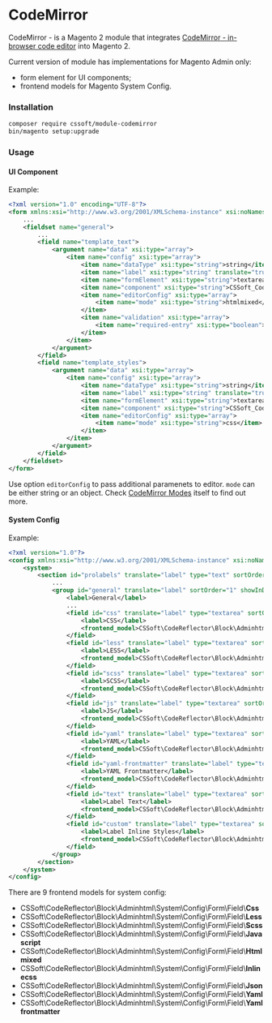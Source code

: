 # CodeMirror

CodeMirror - is a Magento 2 module that integrates
[CodeMirror - in-browser code editor](https://codemirror.net/) into Magento 2.

Current version of module has implementations for Magento Admin only:

 -  form element for UI components;
 -  frontend models for Magento System Config.

### Installation

```bash
composer require cssoft/module-codemirror
bin/magento setup:upgrade
```

### Usage

#### UI Component

Example:

```xml
<?xml version="1.0" encoding="UTF-8"?>
<form xmlns:xsi="http://www.w3.org/2001/XMLSchema-instance" xsi:noNamespaceSchemaLocation="urn:magento:module:Magento_Ui:etc/ui_configuration.xsd">
    ...
    <fieldset name="general">
        ...
        <field name="template_text">
            <argument name="data" xsi:type="array">
                <item name="config" xsi:type="array">
                    <item name="dataType" xsi:type="string">string</item>
                    <item name="label" xsi:type="string" translate="true">Template Content</item>
                    <item name="formElement" xsi:type="string">textarea</item>
                    <item name="component" xsi:type="string">CSSoft_CodeReflector/js/form/element/editor</item>
                    <item name="editorConfig" xsi:type="array">
                        <item name="mode" xsi:type="string">htmlmixed</item>
                    </item>
                    <item name="validation" xsi:type="array">
                        <item name="required-entry" xsi:type="boolean">true</item>
                    </item>
                </item>
            </argument>
        </field>
        <field name="template_styles">
            <argument name="data" xsi:type="array">
                <item name="config" xsi:type="array">
                    <item name="dataType" xsi:type="string">string</item>
                    <item name="label" xsi:type="string" translate="true">Template Styles</item>
                    <item name="formElement" xsi:type="string">textarea</item>
                    <item name="component" xsi:type="string">CSSoft_CodeReflector/js/form/element/editor</item>
                    <item name="editorConfig" xsi:type="array">
                        <item name="mode" xsi:type="string">css</item>
                    </item>
                </item>
            </argument>
        </field>
    </fieldset>
</form>

```

Use option `editorConfig` to pass additional paramenets to editor. `mode` can be either string or an object. Check [CodeMirror Modes](https://codemirror.net/mode/) itself to find out more.

#### System Config

Example:

```xml
<?xml version="1.0"?>
<config xmlns:xsi="http://www.w3.org/2001/XMLSchema-instance" xsi:noNamespaceSchemaLocation="urn:magento:module:Magento_Config:etc/system_file.xsd">
    <system>
        <section id="prolabels" translate="label" type="text" sortOrder="1668" showInDefault="1" showInWebsite="1" showInStore="1">
            ...
            <group id="general" translate="label" sortOrder="1" showInDefault="1" showInWebsite="1" showInStore="1">
                <label>General</label>
                ...
                <field id="css" translate="label" type="textarea" sortOrder="10" showInDefault="1" showInWebsite="1" showInStore="1">
                    <label>CSS</label>
                    <frontend_model>CSSoft\CodeReflector\Block\Adminhtml\System\Config\Form\Field\Css</frontend_model>
                </field>
                <field id="less" translate="label" type="textarea" sortOrder="12" showInDefault="1" showInWebsite="1" showInStore="1">
                    <label>LESS</label>
                    <frontend_model>CSSoft\CodeReflector\Block\Adminhtml\System\Config\Form\Field\Less</frontend_model>
                </field>
                <field id="scss" translate="label" type="textarea" sortOrder="12" showInDefault="1" showInWebsite="1" showInStore="1">
                    <label>SCSS</label>
                    <frontend_model>CSSoft\CodeReflector\Block\Adminhtml\System\Config\Form\Field\Scss</frontend_model>
                </field>
                <field id="js" translate="label" type="textarea" sortOrder="20" showInDefault="1" showInWebsite="1" showInStore="1">
                    <label>JS</label>
                    <frontend_model>CSSoft\CodeReflector\Block\Adminhtml\System\Config\Form\Field\Javascript</frontend_model>
                </field>
                <field id="yaml" translate="label" type="textarea" sortOrder="25" showInDefault="1" showInWebsite="1" showInStore="1">
                    <label>YAML</label>
                    <frontend_model>CSSoft\CodeReflector\Block\Adminhtml\System\Config\Form\Field\Yaml</frontend_model>
                </field>
                <field id="yaml-frontmatter" translate="label" type="textarea" sortOrder="26" showInDefault="1" showInWebsite="1" showInStore="1">
                    <label>YAML Frontmatter</label>
                    <frontend_model>CSSoft\CodeReflector\Block\Adminhtml\System\Config\Form\Field\Yamlfrontmatter</frontend_model>
                </field>
                <field id="text" translate="label" type="textarea" sortOrder="30" showInDefault="1" showInWebsite="1" showInStore="1">
                    <label>Label Text</label>
                    <frontend_model>CSSoft\CodeReflector\Block\Adminhtml\System\Config\Form\Field\Htmlmixed</frontend_model>
                </field>
                <field id="custom" translate="label" type="textarea" sortOrder="50" showInDefault="1" showInWebsite="1" showInStore="1">
                    <label>Label Inline Styles</label>
                    <frontend_model>CSSoft\CodeReflector\Block\Adminhtml\System\Config\Form\Field\Inlinecss</frontend_model>
                </field>
            </group>
        </section>
    </system>
</config>
```

There are 9 frontend models for system config:

 -  CSSoft\CodeReflector\Block\Adminhtml\System\Config\Form\Field\\**Css**
 -  CSSoft\CodeReflector\Block\Adminhtml\System\Config\Form\Field\\**Less**
 -  CSSoft\CodeReflector\Block\Adminhtml\System\Config\Form\Field\\**Scss**
 -  CSSoft\CodeReflector\Block\Adminhtml\System\Config\Form\Field\\**Javascript**
 -  CSSoft\CodeReflector\Block\Adminhtml\System\Config\Form\Field\\**Htmlmixed**
 -  CSSoft\CodeReflector\Block\Adminhtml\System\Config\Form\Field\\**Inlinecss**
 -  CSSoft\CodeReflector\Block\Adminhtml\System\Config\Form\Field\\**Json**
 -  CSSoft\CodeReflector\Block\Adminhtml\System\Config\Form\Field\\**Yaml**
 -  CSSoft\CodeReflector\Block\Adminhtml\System\Config\Form\Field\\**Yamlfrontmatter**
